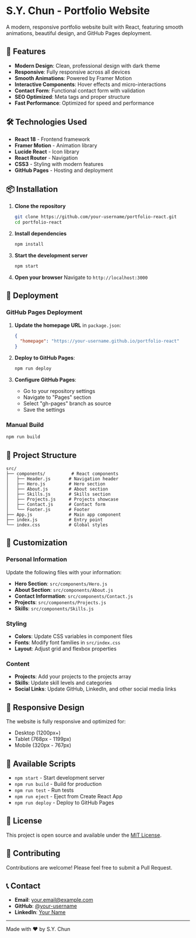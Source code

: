# S.Y. Chun - Portfolio Website

A modern, responsive portfolio website built with React, featuring smooth animations, beautiful design, and GitHub Pages deployment.

## 🚀 Features

- **Modern Design**: Clean, professional design with dark theme
- **Responsive**: Fully responsive across all devices
- **Smooth Animations**: Powered by Framer Motion
- **Interactive Components**: Hover effects and micro-interactions
- **Contact Form**: Functional contact form with validation
- **SEO Optimized**: Meta tags and proper structure
- **Fast Performance**: Optimized for speed and performance

## 🛠️ Technologies Used

- **React 18** - Frontend framework
- **Framer Motion** - Animation library
- **Lucide React** - Icon library
- **React Router** - Navigation
- **CSS3** - Styling with modern features
- **GitHub Pages** - Hosting and deployment

## 📦 Installation

1. **Clone the repository**
   ```bash
   git clone https://github.com/your-username/portfolio-react.git
   cd portfolio-react
   ```

2. **Install dependencies**
   ```bash
   npm install
   ```

3. **Start the development server**
   ```bash
   npm start
   ```

4. **Open your browser**
   Navigate to `http://localhost:3000`

## 🚀 Deployment

### GitHub Pages Deployment

1. **Update the homepage URL** in `package.json`:
   ```json
   {
     "homepage": "https://your-username.github.io/portfolio-react"
   }
   ```

2. **Deploy to GitHub Pages**:
   ```bash
   npm run deploy
   ```

3. **Configure GitHub Pages**:
   - Go to your repository settings
   - Navigate to "Pages" section
   - Select "gh-pages" branch as source
   - Save the settings

### Manual Build

```bash
npm run build
```

## 📁 Project Structure

```
src/
├── components/          # React components
│   ├── Header.js       # Navigation header
│   ├── Hero.js         # Hero section
│   ├── About.js        # About section
│   ├── Skills.js       # Skills section
│   ├── Projects.js     # Projects showcase
│   ├── Contact.js      # Contact form
│   └── Footer.js       # Footer
├── App.js              # Main app component
├── index.js            # Entry point
└── index.css           # Global styles
```

## 🎨 Customization

### Personal Information
Update the following files with your information:

- **Hero Section**: `src/components/Hero.js`
- **About Section**: `src/components/About.js`
- **Contact Information**: `src/components/Contact.js`
- **Projects**: `src/components/Projects.js`
- **Skills**: `src/components/Skills.js`

### Styling
- **Colors**: Update CSS variables in component files
- **Fonts**: Modify font families in `src/index.css`
- **Layout**: Adjust grid and flexbox properties

### Content
- **Projects**: Add your projects to the projects array
- **Skills**: Update skill levels and categories
- **Social Links**: Update GitHub, LinkedIn, and other social media links

## 📱 Responsive Design

The website is fully responsive and optimized for:
- Desktop (1200px+)
- Tablet (768px - 1199px)
- Mobile (320px - 767px)

## 🔧 Available Scripts

- `npm start` - Start development server
- `npm run build` - Build for production
- `npm run test` - Run tests
- `npm run eject` - Eject from Create React App
- `npm run deploy` - Deploy to GitHub Pages

## 📄 License

This project is open source and available under the [MIT License](LICENSE).

## 🤝 Contributing

Contributions are welcome! Please feel free to submit a Pull Request.

## 📞 Contact

- **Email**: your.email@example.com
- **GitHub**: [@your-username](https://github.com/your-username)
- **LinkedIn**: [Your Name](https://linkedin.com/in/your-profile)

---

Made with ❤️ by S.Y. Chun 